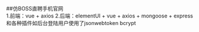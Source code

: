 ##仿BOSS直聘手机官网<br>
1.前端：vue + axios
2.后端：elementUI + vue + axios + mongoose + express和各种插件如后台登陆用户使用了jsonwebtoken bcrypt
